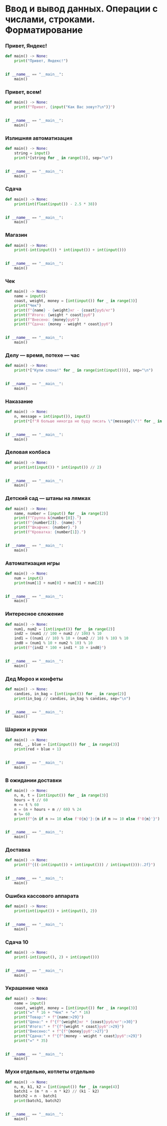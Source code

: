 # Ввод и вывод данных. Операции с числами, строками. Форматирование

### Привет, Яндекс!

```python
def main() -> None:
    print("Привет, Яндекс!")


if __name__ == "__main__":
    main()
```

### Привет, всем!

```python
def main() -> None:
    print(f"Привет, {input("Как Вас зовут?\n")}")


if __name__ == "__main__":
    main()
```

### Излишняя автоматизация

```python
def main() -> None:
    string = input()
    print(*[string for _ in range(3)], sep="\n")


if __name__ == "__main__":
    main()
```

### Сдача

```python
def main() -> None:
    print(int(float(input()) - 2.5 * 38))


if __name__ == "__main__":
    main()
```

### Магазин

```python
def main() -> None:
    print(-int(input()) * int(input()) + int(input()))


if __name__ == "__main__":
    main()
```

### Чек

```python
def main() -> None:
    name = input()
    coast, weight, money = [int(input()) for _ in range(3)]
    print("Чек")
    print(f"{name} - {weight}кг - {coast}руб/кг")
    print(f"Итого: {weight * coast}руб")
    print(f"Внесено: {money}руб")
    print(f"Сдача: {money - weight * coast}руб")


if __name__ == "__main__":
    main()
```

### Делу — время, потехе — час

```python
def main() -> None:
    print(*["Купи слона!" for _ in range(int(input()))], sep="\n")


if __name__ == "__main__":
    main()
```

### Наказание

```python
def main() -> None:
    n, message = int(input()), input()
    print(*[f"Я больше никогда не буду писать \"{message}\"!" for _ in range(n)], sep="\n")


if __name__ == "__main__":
    main()
```

### Деловая колбаса

```python
def main() -> None:
    print(int(input()) * int(input()) // 2)


if __name__ == "__main__":
    main()
```

### Детский сад — штаны на лямках

```python
def main() -> None:
    name, number = [input() for _ in range(2)]
    print(f"Группа №{number[0]}.")
    print(f"{number[2]}. {name}.")
    print(f"Шкафчик: {number}.")
    print(f"Кроватка: {number[1]}.")


if __name__ == "__main__":
    main()
```

### Автоматизация игры

```python
def main() -> None:
    num = input()
    print(num[1] + num[0] + num[3] + num[2])


if __name__ == "__main__":
    main()
```

### Интересное сложение

```python
def main() -> None:
    num1, num2 = [int(input()) for _ in range(2)]
    ind2 = (num1 // 100 + num2 // 100) % 10
    ind1 = ((num1 // 10) % 10 + (num2 // 10) % 10) % 10
    ind0 = (num1 % 10 + num2 % 10) % 10
    print(f"{ind2 * 100 + ind1 * 10 + ind0}")


if __name__ == "__main__":
    main()
```

### Дед Мороз и конфеты

```python
def main() -> None:
    candies, in_bag = [int(input()) for _ in range(2)]
    print(in_bag // candies, in_bag % candies, sep="\n")


if __name__ == "__main__":
    main()
```

### Шарики и ручки

```python
def main() -> None:
    red, _, blue = [int(input()) for _ in range(3)]
    print(red + blue + 1)


if __name__ == "__main__":
    main()
```

### В ожидании доставки

```python
def main() -> None:
    n, m, t = [int(input()) for _ in range(3)]
    hours = t // 60
    m += t % 60
    n = (n + hours + m // 60) % 24
    m %= 60
    print(f"{n if n >= 10 else f'0{n}'}:{m if m >= 10 else f'0{m}'}")


if __name__ == "__main__":
    main()
```

### Доставка

```python
def main() -> None:
    print(f"{((-int(input()) + int(input())) / int(input())):.2f}")


if __name__ == "__main__":
    main()

```

### Ошибка кассового аппарата

```python
def main() -> None:
    print(int(input()) + int(input(), 2))


if __name__ == "__main__":
    main()
```

### Сдача 10

```python
def main() -> None:
    print(-int(input(), 2) + int(input()))


if __name__ == "__main__":
    main()
```

### Украшение чека

```python
def main() -> None:
    name = input()
    coast, weight, money = [int(input()) for _ in range(3)]
    print("=" * 16 + "Чек" + "=" * 16)
    print("Товар:" + f"{name:>29}")
    print("Цена:" + f"{f"{weight}кг * {coast}руб/кг":>30}")
    print("Итого:" + f"{f"{weight * coast}руб":>29}")
    print("Внесено:" + f"{f"{money}руб":>27}")
    print("Сдача:" + f"{f"{money - weight * coast}руб":>29}")
    print("=" * 35)


if __name__ == "__main__":
    main()
```

### Мухи отдельно, котлеты отдельно

```python
def main() -> None:
    n, m, k1, k2 = [int(input()) for _ in range(4)]
    batch1 = (m * n - n * k2) // (k1 - k2)
    batch2 = n - batch1
    print(batch1, batch2)


if __name__ == "__main__":
    main()
```
